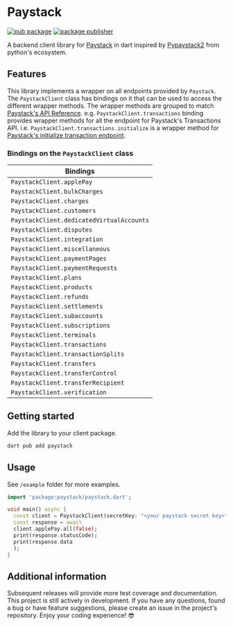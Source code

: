 <!-- 
This README describes the package. If you publish this package to pub.dev,
this README's contents appear on the landing page for your package.

For information about how to write a good package README, see the guide for
[writing package pages](https://dart.dev/guides/libraries/writing-package-pages). 

For general information about developing packages, see the Dart guide for
[creating packages](https://dart.dev/guides/libraries/create-library-packages)
and the Flutter guide for
[developing packages and plugins](https://flutter.dev/developing-packages). 
-->

# Paystack

[![pub package](https://img.shields.io/pub/v/paystack.svg)](https://pub.dev/packages/paystack)
[![package publisher](https://img.shields.io/pub/publisher/paystack.svg)](https://pub.dev/packages/paystack/publisher)

A backend client library for [Paystack](https://paystack.com/) in dart inspired
by [Pypaystack2](https://pypi.org/project/pypaystack2/)
from python's
ecosystem.

## Features

This library implements a wrapper on all endpoints provided by `Paystack`. The `PaystackClient`
class has bindings on it that can be used to access the different wrapper methods. The wrapper
methods are grouped to match [Paystack's API Reference](https://paystack.com/docs/api/). e.g.
`PaystackClient.transactions` binding provides wrapper methods for all the endpoint for
Paystack's Transactions API. i.e. `PaystackClient.transactions.initialize` is a wrapper method
for [Paystack's initialize transaction endpoint](https://paystack.com/docs/api/transaction/#initialize).

### Bindings on the `PaystackClient` class

| Bindings                                  |
|-------------------------------------------|
| `PaystackClient.applePay`                 |
| `PaystackClient.bulkCharges`              |
| `PaystackClient.charges`                  |
| `PaystackClient.customers`                |
| `PaystackClient.dedicatedVirtualAccounts` |
| `PaystackClient.disputes`                 |
| `PaystackClient.integration`              |
| `PaystackClient.miscellaneous`            |
| `PaystackClient.paymentPages`             |
| `PaystackClient.paymentRequests`          |
| `PaystackClient.plans`                    |
| `PaystackClient.products`                 |
| `PaystackClient.refunds`                  |
| `PaystackClient.settlements`              |
| `PaystackClient.subaccounts`              |
| `PaystackClient.subscriptions`            |
| `PaystackClient.terminals`                |
| `PaystackClient.transactions`             |
| `PaystackClient.transactionSplits`        |
| `PaystackClient.transfers`                |
| `PaystackClient.transferControl`          |
| `PaystackClient.transferRecipient`        |
| `PaystackClient.verification`             |

## Getting started

Add the library to your client package.

```bash
dart pub add paystack
```

## Usage

See `/example` folder for more examples.

```dart
import 'package:paystack/paystack.dart';

void main() async {
  const client = PaystackClient(secretKey: "<your paystack secret key>");
  const response = await
  client.applePay.all(false);
  print(response.statusCode);
  print(response.data
  );
}
```

## Additional information

Subsequent releases will provide more test coverage and documentation. This project is still
actively
in development. If you have any questions, found a bug or have feature suggestions, please create
an issue in the project's repository. Enjoy your coding experience! 😎
